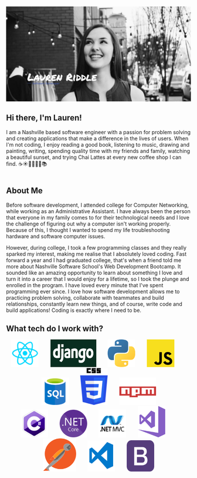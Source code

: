 ![ Logo ](./img/readme/LaurenB&W.png)

## Hi there, I'm Lauren!
I am a Nashville based software engineer with a passion for problem solving and creating applications that make a difference in the lives of users. When I'm not coding, I enjoy reading a good book, listening to music, drawing and painting, writing, spending quality time with my friends and family, watching a beautiful sunset, and trying Chai Lattes at every new coffee shop I can find. <span class="emoji">☕️☀️🦒📝🎶🎨📚</span><br/><br/>

## About Me
Before software development, I attended college for Computer Networking, while working as an Administrative Assistant. I have always been the person that everyone in my family comes to for their technological needs and I love the challenge of figuring out why a computer isn't working properly. Because of this, I thought I wanted to spend my life troubleshooting hardware and software computer issues.<br>

However, during college, I took a few programming classes and they really sparked my interest, making me realise that I absolutely loved coding. Fast forward a year and I had graduated college, that's when a friend told me more about Nashville Software School's Web Development Bootcamp. It sounded like an amazing opportunity to learn about
something I love and turn it into a career that I would enjoy for a lifetime, so I took the plunge and enrolled in the program.
I have loved every minute that I've spent programming ever since. I love how software development allows me to practicing problem
solving, collaborate with teammates and build relationships, constantly learn new things, and of course, write code and build applications!
Coding is exactly where I need to be.

## What tech do I work with?

<div align="center"><img src="./img/react.png" alt="React.js" width="75" height="75" />&nbsp&nbsp&nbsp&nbsp&nbsp&nbsp&nbsp&nbsp<img src="./img/django.png" alt="Django" width="125" height="75" />&nbsp&nbsp&nbsp&nbsp&nbsp&nbsp&nbsp&nbsp<img src="./img/python.png" alt="Python" width="75" height="75" />&nbsp&nbsp&nbsp&nbsp&nbsp&nbsp&nbsp&nbsp<img src="./img/javascriptyellow.png" alt="Javascript" width="75" height="75" />&nbsp&nbsp&nbsp&nbsp&nbsp&nbsp&nbsp&nbsp<img src="./img/sql.png" alt="SQL" width="75" height="75" />&nbsp&nbsp&nbsp&nbsp&nbsp&nbsp&nbsp&nbsp<img src="./img/css3.png" alt="CSS" width="75" height="100" />&nbsp&nbsp&nbsp&nbsp&nbsp&nbsp&nbsp&nbsp<img src="./img/npm.png" alt="NPM" width="100" height="75" /></div>


<div align="center"><img src="./img/csharp.png" alt="csharp" width="75" height="75" />&nbsp&nbsp&nbsp&nbsp&nbsp&nbsp&nbsp&nbsp<img src="./img/dotnetcore.png" alt="dotnet" width="75" height="75" />&nbsp&nbsp&nbsp&nbsp&nbsp&nbsp&nbsp&nbsp<img src="./img/aspnetMVC.png" alt="aspnetMVC" width="75" height="75" />&nbsp&nbsp&nbsp&nbsp&nbsp&nbsp&nbsp&nbsp<img src="./img/visualstudiocsharp.png" alt="visualstudiocsharp" width="75" height="85" />&nbsp&nbsp&nbsp&nbsp&nbsp&nbsp&nbsp&nbsp<img src="./img/postman.png" alt="Postman" width="90" height="90"/>&nbsp&nbsp&nbsp&nbsp&nbsp&nbsp&nbsp&nbsp<img src="./img/vsc.png" alt="visualstudiocode" width="75" height="85"/>&nbsp&nbsp&nbsp&nbsp&nbsp&nbsp&nbsp&nbsp<img src="./img/bootstrap.png" alt="bootstrap" width="75" height="85"/></div>



